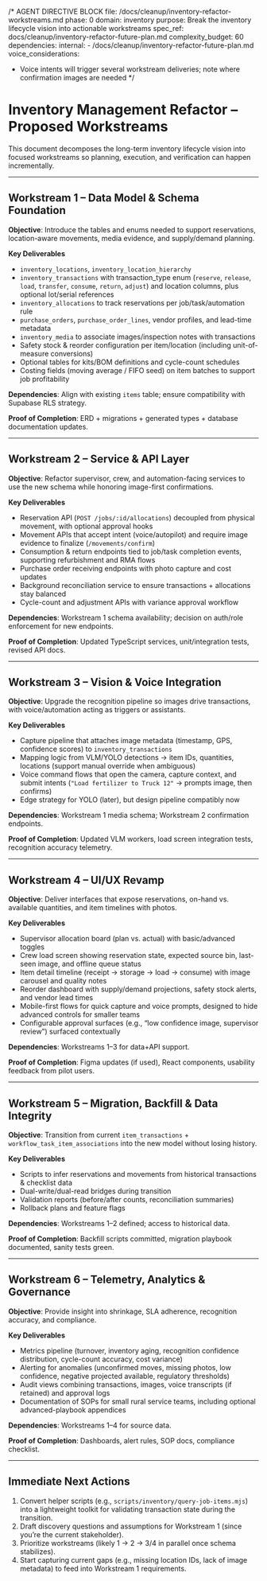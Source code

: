/*
AGENT DIRECTIVE BLOCK
file: /docs/cleanup/inventory-refactor-workstreams.md
phase: 0
domain: inventory
purpose: Break the inventory lifecycle vision into actionable workstreams
spec_ref: docs/cleanup/inventory-refactor-future-plan.md
complexity_budget: 60
dependencies:
  internal:
    - /docs/cleanup/inventory-refactor-future-plan.md
voice_considerations:
  - Voice intents will trigger several workstream deliveries; note where confirmation images are needed
*/

# Inventory Management Refactor – Proposed Workstreams

This document decomposes the long-term inventory lifecycle vision into focused workstreams so planning, execution, and verification can happen incrementally.

---

## Workstream 1 – Data Model & Schema Foundation

**Objective**: Introduce the tables and enums needed to support reservations, location-aware movements, media evidence, and supply/demand planning.

**Key Deliverables**
- `inventory_locations`, `inventory_location_hierarchy`
- `inventory_transactions` with transaction_type enum (`reserve`, `release`, `load`, `transfer`, `consume`, `return`, `adjust`) and location columns, plus optional lot/serial references
- `inventory_allocations` to track reservations per job/task/automation rule
- `purchase_orders`, `purchase_order_lines`, vendor profiles, and lead-time metadata
- `inventory_media` to associate images/inspection notes with transactions
- Safety stock & reorder configuration per item/location (including unit-of-measure conversions)
- Optional tables for kits/BOM definitions and cycle-count schedules
- Costing fields (moving average / FIFO seed) on item batches to support job profitability

**Dependencies**: Align with existing `items` table; ensure compatibility with Supabase RLS strategy.

**Proof of Completion**: ERD + migrations + generated types + database documentation updates.

---

## Workstream 2 – Service & API Layer

**Objective**: Refactor supervisor, crew, and automation-facing services to use the new schema while honoring image-first confirmations.

**Key Deliverables**
- Reservation API (`POST /jobs/:id/allocations`) decoupled from physical movement, with optional approval hooks
- Movement APIs that accept intent (voice/autopilot) and require image evidence to finalize (`/movements/confirm`)
- Consumption & return endpoints tied to job/task completion events, supporting refurbishment and RMA flows
- Purchase order receiving endpoints with photo capture and cost updates
- Background reconciliation service to ensure transactions + allocations stay balanced
- Cycle-count and adjustment APIs with variance approval workflow

**Dependencies**: Workstream 1 schema availability; decision on auth/role enforcement for new endpoints.

**Proof of Completion**: Updated TypeScript services, unit/integration tests, revised API docs.

---

## Workstream 3 – Vision & Voice Integration

**Objective**: Upgrade the recognition pipeline so images drive transactions, with voice/automation acting as triggers or assistants.

**Key Deliverables**
- Capture pipeline that attaches image metadata (timestamp, GPS, confidence scores) to `inventory_transactions`
- Mapping logic from VLM/YOLO detections → item IDs, quantities, locations (support manual override when ambiguous)
- Voice command flows that open the camera, capture context, and submit intents (`"Load fertilizer to Truck 12"` → prompts image, then confirms)
- Edge strategy for YOLO (later), but design pipeline compatibly now

**Dependencies**: Workstream 1 media schema; Workstream 2 confirmation endpoints.

**Proof of Completion**: Updated VLM workers, load screen integration tests, recognition accuracy telemetry.

---

## Workstream 4 – UI/UX Revamp

**Objective**: Deliver interfaces that expose reservations, on-hand vs. available quantities, and item timelines with photos.

**Key Deliverables**
- Supervisor allocation board (plan vs. actual) with basic/advanced toggles
- Crew load screen showing reservation state, expected source bin, last-seen image, and offline queue status
- Item detail timeline (receipt → storage → load → consume) with image carousel and quality notes
- Reorder dashboard with supply/demand projections, safety stock alerts, and vendor lead times
- Mobile-first flows for quick capture and voice prompts, designed to hide advanced controls for smaller teams
- Configurable approval surfaces (e.g., “low confidence image, supervisor review”) surfaced contextually

**Dependencies**: Workstreams 1–3 for data+API support.

**Proof of Completion**: Figma updates (if used), React components, usability feedback from pilot users.

---

## Workstream 5 – Migration, Backfill & Data Integrity

**Objective**: Transition from current `item_transactions` + `workflow_task_item_associations` into the new model without losing history.

**Key Deliverables**
- Scripts to infer reservations and movements from historical transactions & checklist data
- Dual-write/dual-read bridges during transition
- Validation reports (before/after counts, reconciliation summaries)
- Rollback plans and feature flags

**Dependencies**: Workstreams 1–2 defined; access to historical data.

**Proof of Completion**: Backfill scripts committed, migration playbook documented, sanity tests green.

---

## Workstream 6 – Telemetry, Analytics & Governance

**Objective**: Provide insight into shrinkage, SLA adherence, recognition accuracy, and compliance.

**Key Deliverables**
- Metrics pipeline (turnover, inventory aging, recognition confidence distribution, cycle-count accuracy, cost variance)
- Alerting for anomalies (unconfirmed moves, missing photos, low confidence, negative projected available, regulatory thresholds)
- Audit views combining transactions, images, voice transcripts (if retained) and approval logs
- Documentation of SOPs for small rural service teams, including optional advanced-playbook appendices

**Dependencies**: Workstreams 1–4 for source data.

**Proof of Completion**: Dashboards, alert rules, SOP docs, compliance checklist.

---

## Immediate Next Actions

1. Convert helper scripts (e.g., `scripts/inventory/query-job-items.mjs`) into a lightweight toolkit for validating transaction state during the transition.
2. Draft discovery questions and assumptions for Workstream 1 (since you’re the current stakeholder).
3. Prioritize workstreams (likely 1 → 2 → 3/4 in parallel once schema stabilizes).
4. Start capturing current gaps (e.g., missing location IDs, lack of image metadata) to feed into Workstream 1 requirements.
